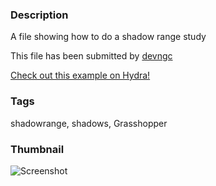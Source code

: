 ### Description 
A file showing how to do a shadow range study

This file has been submitted by [devngc](https://github.com/devngc)

[Check out this example on Hydra!](http://hydrashare.github.io/hydra/viewer?owner=devngc&fork=repo&id=shadow_range)
### Tags 
shadowrange, shadows, Grasshopper
### Thumbnail 
![Screenshot](https://raw.githubusercontent.com/devngc/hydra/master/shadow_range/thumbnail.png)
